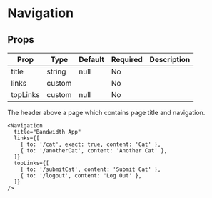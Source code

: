 Navigation
==========


Props
-----

Prop                  | Type     | Default                   | Required | Description
--------------------- | -------- | ------------------------- | -------- | -----------
title|string|null|No|
links|custom||No|
topLinks|custom|null|No|

The header above a page which contains page title and navigation.

```
<Navigation
  title="Bandwidth App"
  links={[
    { to: '/cat', exact: true, content: 'Cat' },
    { to: '/anotherCat', content: 'Another Cat' },
  ]}
  topLinks={[
    { to: '/submitCat', content: 'Submit Cat' },
    { to: '/logout', content: 'Log Out' },
  ]}
/>
```
